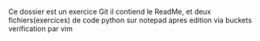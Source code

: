 Ce dossier est un exercice Git il contiend le ReadMe, et deux fichiers(exercices) de code python sur notepad
apres edition via buckets verification par vim

